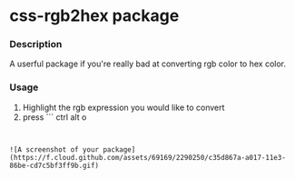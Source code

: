 # css-rgb2hex package

### Description
A userful package if you're really bad at converting rgb color to hex color.

### Usage
1. Highlight the rgb expression you would like to convert
2. press ```
    ctrl alt o
```


![A screenshot of your package](https://f.cloud.github.com/assets/69169/2290250/c35d867a-a017-11e3-86be-cd7c5bf3ff9b.gif)
